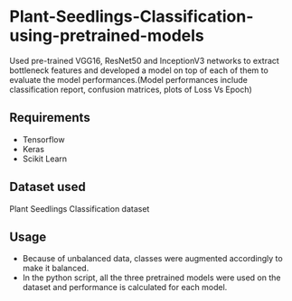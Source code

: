 # Plant-Seedlings-Classification-using-pretrained-models
Used pre-trained VGG16, ResNet50 and InceptionV3 networks to extract bottleneck features and developed a model on top of each of them to evaluate the model performances.(Model performances include classification report, confusion matrices, plots of Loss Vs Epoch)

## Requirements
* Tensorflow  
* Keras
* Scikit Learn

## Dataset used
Plant Seedlings Classification dataset

## Usage
* Because of unbalanced data, classes were augmented accordingly to make it balanced.
* In the python script, all the three pretrained models were used on the dataset and performance is calculated for each model.
